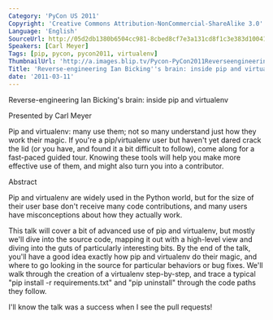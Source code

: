 ```yaml
---
Category: 'PyCon US 2011'
Copyright: 'Creative Commons Attribution-NonCommercial-ShareAlike 3.0'
Language: 'English'
SourceUrl: http://05d2db1380b6504cc981-8cbed8cf7e3a131cd8f1c3e383d10041.r93.cf2.rackcdn.com/pycon-us-2011/389_reverse-engineering-ian-bicking-s-brain-inside-pip-and-virtualenv.mp4
Speakers: [Carl Meyer]
Tags: [pip, pycon, pycon2011, virtualenv]
ThumbnailUrl: 'http://a.images.blip.tv/Pycon-PyCon2011ReverseengineeringIanBickingsBrainInsidePipAnd764.png'
Title: 'Reverse-engineering Ian Bicking''s brain: inside pip and virtualenv'
date: '2011-03-11'
---
```

Reverse-engineering Ian Bicking's brain: inside pip and virtualenv

Presented by Carl Meyer

Pip and virtualenv: many use them; not so many understand just how they work
their magic. If you're a pip/virtualenv user but haven't yet dared crack the
lid (or you have, and found it a bit difficult to follow), come along for a
fast-paced guided tour. Knowing these tools will help you make more effective
use of them, and might also turn you into a contributor.

Abstract

Pip and virtualenv are widely used in the Python world, but for the size of
their user base don't receive many code contributions, and many users have
misconceptions about how they actually work.

This talk will cover a bit of advanced use of pip and virtualenv, but mostly
we'll dive into the source code, mapping it out with a high-level view and
diving into the guts of particularly interesting bits. By the end of the talk,
you'll have a good idea exactly how pip and virtualenv do their magic, and
where to go looking in the source for particular behaviors or bug fixes. We'll
walk through the creation of a virtualenv step-by-step, and trace a typical
"pip install -r requirements.txt" and "pip uninstall" through the code paths
they follow.

I'll know the talk was a success when I see the pull requests!
